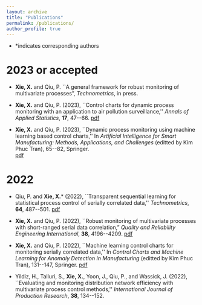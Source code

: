 ```yaml
---
layout: archive
title: "Publications"
permalink: /publications/
author_profile: true
---
```


* *indicates corresponding authors

2023 or accepted
======
* **Xie, X.** and Qiu, P. ``A general framework for robust monitoring 
      of multivariate processes”, *Technometrics*, in press. 
      

* **Xie, X.** and Qiu, P. (2023), ``Control charts for dynamic process
     monitoring with an application to air pollution surveillance,'' *Annals of
     Applied Statistics*,  **17**, 47--66.
     [pdf](http://xxie-stat.github.io/files/XQ2023.pdf)
     
* **Xie, X.** and Qiu, P. (2023), ``Dynamic process
     monitoring using machine learning based control charts,'' 
     In *Artificial Intelligence for Smart Manufacturing: Methods, Applications, and 
     Challenges* (editted by Kim Phuc Tran), 65--82,
     Springer.     
     [pdf](http://xxie-stat.github.io/files/XQ2023chapter.pdf)
  
2022
======

* Qiu, P. and **Xie, X.*** (2022), ``Transparent sequential learning for
     statistical process control of serially correlated data,'' *Technometrics*,
     **64**, 487--501.
  [pdf](http://xxie-stat.github.io/files/QX2022.pdf)

* **Xie, X.** and Qiu, P. (2022), ``Robust monitoring of multivariate processes
   with short-ranged serial data correlation,”  *Quality and
   Reliability Engineering International*,  **38**, 4196--4209.
  [pdf](http://xxie-stat.github.io/files/XQ2022.pdf)

* **Xie, X.** and Qiu, P. (2022), ``Machine learning control charts for
     monitoring serially correlated data,'' In *Control Charts and Machine Learning for
     Anomaly Detection in Manufacturing* (editted by Kim Phuc Tran), 131--147,
     Springer.
  [pdf](http://xxie-stat.github.io/files/XQ2022chapter.pdf)
     
* Yildiz, H., Talluri, S., **Xie, X.**, Yoon, J., Qiu, P., and Wassick, J. (2022),
     ``Evaluating and monitoring distribution network efficiency with multivariate
 process control methods,'' *International Journal of Production Research*,
 **38**, 134--152. 
